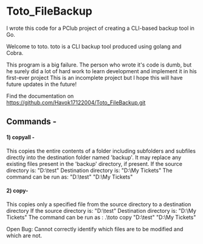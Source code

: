 # Toto_FileBackup
I wrote this code for a PClub project of creating a CLI-based backup tool in Go.

Welcome to toto. toto is a CLI backup tool produced using golang and Cobra.


This program is a big failure. The person who wrote it's code is dumb, but he surely 
did a lot of hard work to learn development and implement it in his first-ever project
This is an incomplete project but I hope this will have future updates in the future!

Find the documentation on https://github.com/Havok17122004/Toto_FileBackup.git

## Commands -
#### 1) copyall -
  This copies the entire contents of a folder including subfolders and subfiles directly into the destination folder named 'backup'. It may replace any existing files present in the 'backup' directory, if present.
	If the source directory is: "D:\test"
	Destination directory is: "D:\My Tickets"
	The command can be run as: "D:\test" "D:\My Tickets"

 #### 2) copy-
   This copies only a specified file from the source directory to a destination directory
   If the source directory is: "D:\test"
   Destination directory is: "D:\My Tickets"
   The command can be run as : .\toto copy "D:\test" "D:\My Tickets"

   
Open Bug: Cannot correctly identify which files are to be modified and which are not.
